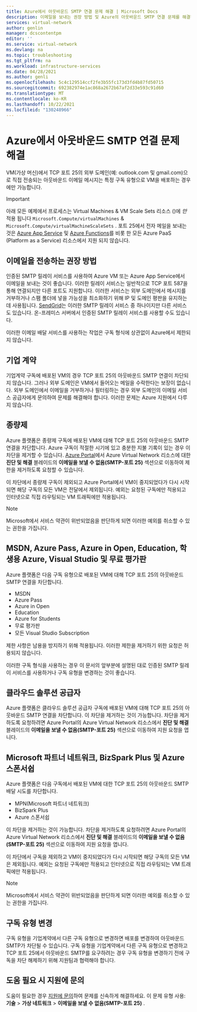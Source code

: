 ```yaml
---
title: Azure에서 아웃바운드 SMTP 연결 문제 해결 | Microsoft Docs
description: 이메일을 보내는 권장 방법 및 Azure의 아웃바운드 SMTP 연결 문제를 해결하는 방법에 대해 알아봅니다.
services: virtual-network
author: genlin
manager: dcscontentpm
editor: ''
ms.service: virtual-network
ms.devlang: na
ms.topic: troubleshooting
ms.tgt_pltfrm: na
ms.workload: infrastructure-services
ms.date: 04/28/2021
ms.author: genli
ms.openlocfilehash: 5c4c129514ccf2fe3b55fc173d3fd4b87fd50715
ms.sourcegitcommit: 692382974e1ac868a2672b67af2d33e593c91d60
ms.translationtype: MT
ms.contentlocale: ko-KR
ms.lasthandoff: 10/22/2021
ms.locfileid: "130248966"
---
```

# <a name="troubleshoot-outbound-smtp-connectivity-problems-in-azure"></a>Azure에서 아웃바운드 SMTP 연결 문제 해결

VM(가상 머신)에서 TCP 포트 25의 외부 도메인(예: outlook.com 및 gmail.com)으로 직접 전송되는 아웃바운드 이메일 메시지는 특정 구독 유형으로 VM을 배포하는 경우에만 가능합니다.

> [!IMPORTANT]
> 아래 모든 예제에서 프로세스는 Virtual Machines & VM Scale Sets 리소스 ()에 *만* 적용 됩니다 `Microsoft.Compute/virtualMachines`  &  `Microsoft.Compute/virtualMachineScaleSets` . 포트 25에서 전자 메일을 보내는 것은 [Azure App Service](https://azure.microsoft.com/services/app-service) 및 [Azure Functions](https://azure.microsoft.com/services/functions)를 비롯 한 모든 Azure PaaS (Platform as a Service) 리소스에서 지원 되지 않습니다.

## <a name="recommended-method-of-sending-email"></a>이메일을 전송하는 권장 방법

인증된 SMTP 릴레이 서비스를 사용하여 Azure VM 또는 Azure App Service에서 이메일을 보내는 것이 좋습니다. 이러한 릴레이 서비스는 일반적으로 TCP 포트 587을 통해 연결되지만 다른 포트도 지원합니다. 이러한 서비스는 외부 도메인에서 메시지를 거부하거나 스팸 폴더에 넣을 가능성을 최소화하기 위해 IP 및 도메인 평판을 유지하는 데 사용됩니다. [SendGrid](https://sendgrid.com/partners/azure/)는 이러한 SMTP 릴레이 서비스 중 하나이지만 다른 서비스도 있습니다. 온-프레미스 서버에서 인증된 SMTP 릴레이 서비스를 사용할 수도 있습니다.

이러한 이메일 배달 서비스를 사용하는 작업은 구독 형식에 상관없이 Azure에서 제한되지 않습니다.

## <a name="enterprise-agreement"></a>기업 계약

기업계약 구독에 배포된 VM의 경우 TCP 포트 25의 아웃바운드 SMTP 연결이 차단되지 않습니다. 그러나 외부 도메인은 VM에서 들어오는 메일을 수락한다는 보장이 없습니다. 외부 도메인에서 이메일을 거부하거나 필터링하는 경우 외부 도메인의 이메일 서비스 공급자에게 문의하여 문제를 해결해야 합니다. 이러한 문제는 Azure 지원에서 다루지 않습니다.

## <a name="pay-as-you-go"></a>종량제

Azure 플랫폼은 종량제 구독에 배포된 VM에 대해 TCP 포트 25의 아웃바운드 SMTP 연결을 차단합니다. Azure 구독이 적절한 시기에 있고 충분한 지불 기록이 있는 경우 이 차단을 제거할 수 있습니다. [Azure Portal](https://portal.azure.com)에서 Azure Virtual Network 리소스에 대한 **진단 및 해결** 블레이드의 **이메일을 보낼 수 없음(SMTP-포트 25)** 섹션으로 이동하여 제한을 제거하도록 요청할 수 있습니다. 

이 차단에서 종량제 구독이 제외되고 Azure Portal에서 VM이 중지되었다가 다시 시작되면 해당 구독의 모든 VM은 전달에서 제외됩니다. 예외는 요청된 구독에만 적용되고 인터넷으로 직접 라우팅되는 VM 트래픽에만 적용됩니다.

> [!NOTE]
> Microsoft에서 서비스 약관이 위반되었음을 판단하게 되면 이러한 예외를 취소할 수 있는 권한을 가집니다.

## <a name="msdn-azure-pass-azure-in-open-education-azure-for-students-visual-studio-and-free-trial"></a>MSDN, Azure Pass, Azure in Open, Education, 학생용 Azure, Visual Studio 및 무료 평가판

Azure 플랫폼은 다음 구독 유형으로 배포된 VM에 대해 TCP 포트 25의 아웃바운드 SMTP 연결을 차단합니다.

- MSDN
- Azure Pass
- Azure in Open
- Education
- Azure for Students
- 무료 평가판
- 모든 Visual Studio Subscription  

제한 사항은 남용을 방지하기 위해 적용됩니다. 이러한 제한을 제거하기 위한 요청은 허용되지 않습니다.

이러한 구독 형식을 사용하는 경우 이 문서의 앞부분에 설명된 대로 인증된 SMTP 릴레이 서비스를 사용하거나 구독 유형을 변경하는 것이 좋습니다.

## <a name="cloud-solution-provider"></a>클라우드 솔루션 공급자

Azure 플랫폼은 클라우드 솔루션 공급자 구독에 배포된 VM에 대해 TCP 포트 25의 아웃바운드 SMTP 연결을 차단합니다. 이 차단을 제거하는 것이 가능합니다. 차단을 제거하도록 요청하려면 Azure Portal의 Azure Virtual Network 리소스에서 **진단 및 해결** 블레이드의 **이메일을 보낼 수 없음(SMTP-포트 25)** 섹션으로 이동하여 지원 요청을 엽니다.

## <a name="microsoft-partner-network-bizspark-plus-or-azure-sponsorship"></a>Microsoft 파트너 네트워크, BizSpark Plus 및 Azure 스폰서쉽

Azure 플랫폼은 다음 구독에서 배포된 VM에 대한 TCP 포트 25의 아웃바운드 SMTP 배달 시도를 차단합니다.

- MPN(Microsoft 파트너 네트워크)
- BizSpark Plus
- Azure 스폰서쉽

이 차단을 제거하는 것이 가능합니다. 차단을 제거하도록 요청하려면 Azure Portal의 Azure Virtual Network 리소스에서 **진단 및 해결** 블레이드의 **이메일을 보낼 수 없음(SMTP-포트 25)** 섹션으로 이동하여 지원 요청을 엽니다.

이 차단에서 구독을 제외하고 VM이 중지되었다가 다시 시작되면 해당 구독의 모든 VM은 제외됩니다. 예외는 요청된 구독에만 적용되고 인터넷으로 직접 라우팅되는 VM 트래픽에만 적용됩니다.

> [!NOTE]
> Microsoft에서 서비스 약관이 위반되었음을 판단하게 되면 이러한 예외를 취소할 수 있는 권한을 가집니다.

## <a name="changing-subscription-type"></a>구독 유형 변경

구독 유형을 기업계약에서 다른 구독 유형으로 변경하면 배포를 변경하여 아웃바운드 SMTP가 차단될 수 있습니다. 구독 유형을 기업계약에서 다른 구독 유형으로 변경하고 TCP 포트 25에서 아웃바운드 SMTP를 요구하려는 경우 구독 유형을 변경하기 전에 구독을 차단 해제하기 위해 지원팀과 협력해야 합니다.

## <a name="need-help-contact-support"></a>도움 필요 시 지원에 문의

도움이 필요한 경우 [지원에 문의](https://portal.azure.com/?#blade/Microsoft_Azure_Support/HelpAndSupportBlade)하여 문제를 신속하게 해결하세요. 이 문제 유형 사용: **기술** > **가상 네트워크** > **이메일을 보낼 수 없음(SMTP-포트 25)** .
